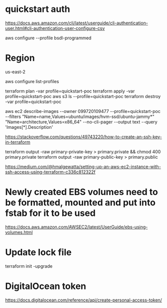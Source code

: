 # quickstart auth

https://docs.aws.amazon.com/cli/latest/userguide/cli-authentication-user.html#cli-authentication-user-configure-csv

aws configure --profile bsdl-programmed

# Region
us-east-2

aws configure list-profiles

terraform plan -var profile=quickstart-poc
terraform apply -var profile=quickstart-poc
aws s3 ls --profile=quickstart-poc
terraform destroy -var profile=quickstart-poc


aws ec2 describe-images --owner 099720109477 --profile=quickstart-poc --filters "Name=name,Values=ubuntu/images/hvm-ssd/ubuntu-jammy*" "Name=architecture,Values=x86_64" --no-cli-pager --output text --query 'Images[*].Description'

https://stackoverflow.com/questions/49743220/how-to-create-an-ssh-key-in-terraform


terraform output -raw primary-private-key > primary.private && chmod 400 primary.private
terraform output -raw primary-public-key > primary.public

https://medium.com/@hmalgewatta/setting-up-an-aws-ec2-instance-with-ssh-access-using-terraform-c336c812322f

# Newly created EBS volumes need to be formatted, mounted and put into fstab for it to be used

https://docs.aws.amazon.com/AWSEC2/latest/UserGuide/ebs-using-volumes.html

# Update lock file

terraform init -upgrade

# DigitalOcean token

https://docs.digitalocean.com/reference/api/create-personal-access-token/

